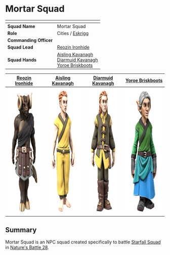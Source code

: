 # Mortar Squad

| []() | |
| --- | --- |
| **Squad Name** | Mortar Squad | squad.2
| **Role** | Cities / [Eskrigg](../../../places/cities/eskrigg.md) |
| **Commanding Officer** | |
| **Squad Lead** | [Reozin Ironhide](../../../characters/reozin-ironhide.md) |
| **Squad Hands** | [Aisling Kavanagh](../../../characters/aisling-kavanagh.md)<br>[Diarmuid Kavanagh](../../../characters/diarmuid-kavanagh.md)<br>[Yoroe Briskboots](../../../characters/yoroe-briskboots.md) |

| [Reozin Ironhide](../../../characters/reozin-ironhide.md) | [Aisling Kavanagh](../../../characters/aisling-kavanagh.md) | [Diarmuid Kavanagh](../../../characters/diarmuid-kavanagh.md) | [Yoroe Briskboots](../../../characters/yoroe-briskboots.md) |
|:---:|:---:|:---:|:---:|
| <img src="https://raw.githubusercontent.com/jesskelsall/astarus-images/main/characters/portraits/0d2b35effd2a79a3.png" height="400" /> | <img src="https://raw.githubusercontent.com/jesskelsall/astarus-images/main/characters/portraits/9f82606a878e8670.png" height="400" /> | <img src="https://raw.githubusercontent.com/jesskelsall/astarus-images/main/characters/portraits/fb8999bb3c66fdba.png" height="400" /> | <img src="https://raw.githubusercontent.com/jesskelsall/astarus-images/main/characters/portraits/6eb8c70293226e14.png" height="400" /> |

## Summary

Mortar Squad is an NPC squad created specifically to battle [Starfall Squad](starfall-squad.md) in [Nature's Battle 28](../../../storylines/ended/natures-battle-28.md).
